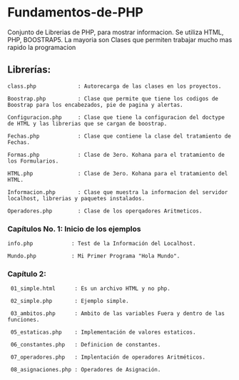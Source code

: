 # Fundamentos-de-PHP
Conjunto de Librerias de PHP, para mostrar informacion. Se utiliza HTML, PHP, BOOSTRAP5. La mayoria son Clases que permiten trabajar mucho mas rapido la programacion


## Librerías:
```
class.php             : Autorecarga de las clases en los proyectos.

Boostrap.php          : Clase que permite que tiene los codigos de Boostrap para los encabezados, pie de pagina y alertas.

Configuracion.php     : Clase que tiene la configuracion del doctype de HTML y las librerias que se cargan de boostrap.

Fechas.php            : Clase que contiene la clase del tratamiento de Fechas.

Formas.php            : Clase de 3ero. Kohana para el tratamiento de los Formularios.

HTML.php              : Clase de 3ero. Kohana para el tratamiento del HTML.

Informacion.php       : Clase que muestra la informacion del servidor localhost, librerias y paquetes instalados.

Operadores.php        : Clase de los operqadores Aritmeticos.
```

### Capítulos No. 1: Inicio de los ejemplos 
  ```
  info.php            : Test de la Información del Localhost.
  
  Mundo.php           : Mi Primer Programa "Hola Mundo".
  ```  
### Capítulo 2:  
 ```
  01_simple.html      : Es un archivo HTML y no php.
  
  02_simple.php       : Ejemplo simple.
  
  03_ambitos.php      : Ambito de las variables Fuera y dentro de las funciones.
  
  05_estaticas.php    : Implementación de valores estaticos.
  
  06_constantes.php   : Definicion de constantes.
  
  07_operadores.php   : Implentación de operadores Aritméticos.
  
  08_asignaciones.php : Operadores de Asignación.
   ```
